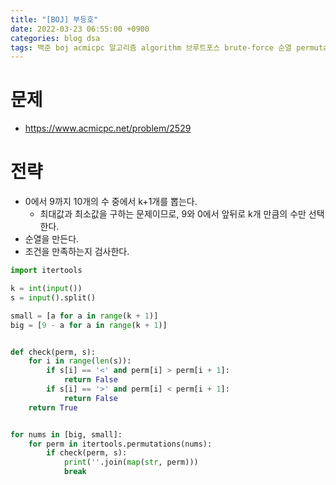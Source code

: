 ```yaml
---
title: "[BOJ] 부등호"
date: 2022-03-23 06:55:00 +0900
categories: blog dsa
tags: 백준 boj acmicpc 알고리즘 algorithm 브루트포스 brute-force 순열 permutation
---
```


# 문제
* https://www.acmicpc.net/problem/2529

# 전략
* 0에서 9까지 10개의 수 중에서 k+1개를 뽑는다.
  * 최대값과 최소값을 구하는 문제이므로, 9와 0에서 앞뒤로 k개 만큼의 수만 선택한다.
* 순열을 만든다.
* 조건을 만족하는지 검사한다.

```python
import itertools

k = int(input())
s = input().split()

small = [a for a in range(k + 1)]
big = [9 - a for a in range(k + 1)]


def check(perm, s):
    for i in range(len(s)):
        if s[i] == '<' and perm[i] > perm[i + 1]:
            return False
        if s[i] == '>' and perm[i] < perm[i + 1]:
            return False
    return True


for nums in [big, small]:
    for perm in itertools.permutations(nums):
        if check(perm, s):
            print(''.join(map(str, perm)))
            break
```
